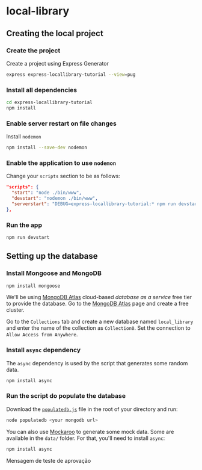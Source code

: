 # local-library

## Creating the local project

### Create the project

Create a project using Express Generator

```bash
express express-locallibrary-tutorial --view=pug
```

### Install all dependencies

```bash
cd express-locallibrary-tutorial
npm install
```

### Enable server restart on file changes

Install `nodemon`

```bash
npm install --save-dev nodemon
```

### Enable the application to use `nodemon`

Change your `scripts` section to be as follows:

```json
"scripts": {
  "start": "node ./bin/www",
  "devstart": "nodemon ./bin/www",
  "serverstart": "DEBUG=express-locallibrary-tutorial:* npm run devstart"
},
```

### Run the app

```bash
npm run devstart
```

## Setting up the database

### Install Mongoose and MongoDB

```bash
npm install mongoose
```

We'll be using [MongoDB Atlas](https://www.mongodb.com/cloud/atlas) cloud-based _database as a service_ free tier to provide the database. Go to the [MongoDB Atlas](https://www.mongodb.com/cloud/atlas) page and create a free cluster.

Go to the `Collections` tab and create a new database named `local_library` and enter the name of the collection as `Collection0`. Set the connection to `Allow Access from Anywhere`.

### Install `async` dependency

The `async` dependency is used by the script that generates some random data.

```bash
npm install async
```

### Run the script do populate the database

Download the [`populatedb.js`](https://raw.githubusercontent.com/hamishwillee/express-locallibrary-tutorial/master/populatedb.js) file in the root of your directory and run:

```bash
node populatedb <your mongodb url>
```

You can also use [Mockaroo](https://www.mockaroo.com/) to generate some mock data. Some are available in the `data/` folder. For that, you'll need to install `async`:

```bash
npm install async
```
Mensagem de teste de aprovação
